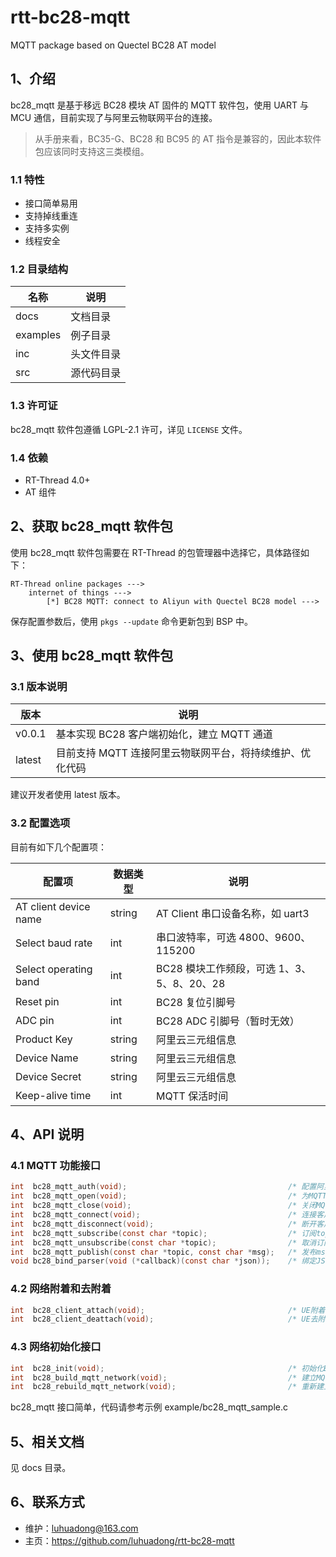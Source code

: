 # rtt-bc28-mqtt
MQTT package based on Quectel BC28 AT model



## 1、介绍

bc28_mqtt 是基于移远 BC28 模块 AT 固件的 MQTT 软件包，使用 UART 与 MCU 通信，目前实现了与阿里云物联网平台的连接。

> 从手册来看，BC35-G、BC28 和 BC95 的 AT 指令是兼容的，因此本软件包应该同时支持这三类模组。



### 1.1 特性

- 接口简单易用
- 支持掉线重连
- 支持多实例
- 线程安全



### 1.2 目录结构

| 名称     | 说明       |
| -------- | ---------- |
| docs     | 文档目录   |
| examples | 例子目录   |
| inc      | 头文件目录 |
| src      | 源代码目录 |



### 1.3 许可证

bc28_mqtt 软件包遵循 LGPL-2.1 许可，详见 `LICENSE` 文件。



### 1.4 依赖

- RT-Thread 4.0+
- AT 组件



## 2、获取 bc28_mqtt 软件包

使用 bc28_mqtt 软件包需要在 RT-Thread 的包管理器中选择它，具体路径如下：

```
RT-Thread online packages --->
    internet of things --->
        [*] BC28 MQTT: connect to Aliyun with Quectel BC28 model --->
```

保存配置参数后，使用 `pkgs --update` 命令更新包到 BSP 中。



## 3、使用 bc28_mqtt 软件包

### 3.1 版本说明

| 版本   | 说明                                                     |
| ------ | -------------------------------------------------------- |
| v0.0.1 | 基本实现 BC28 客户端初始化，建立 MQTT 通道               |
| latest | 目前支持 MQTT 连接阿里云物联网平台，将持续维护、优化代码 |

建议开发者使用 latest 版本。



### 3.2 配置选项

目前有如下几个配置项：

| 配置项                | 数据类型 | 说明                                       |
| --------------------- | -------- | ------------------------------------------ |
| AT client device name | string   | AT Client 串口设备名称，如 uart3           |
| Select baud rate      | int      | 串口波特率，可选 4800、9600、115200        |
| Select operating band | int      | BC28 模块工作频段，可选 1、3、5、8、20、28 |
| Reset pin             | int      | BC28 复位引脚号                            |
| ADC pin               | int      | BC28 ADC 引脚号（暂时无效）                |
| Product Key           | string   | 阿里云三元组信息                           |
| Device Name           | string   | 阿里云三元组信息                           |
| Device Secret         | string   | 阿里云三元组信息                           |
| Keep-alive time       | int      | MQTT 保活时间                              |



## 4、API 说明

### 4.1 MQTT 功能接口

```c
int  bc28_mqtt_auth(void);                                    /* 配置阿里云设备信息 */
int  bc28_mqtt_open(void);                                    /* 为MQTT客户端打开网络 */
int  bc28_mqtt_close(void);                                   /* 关闭MQTT客户端网络 */
int  bc28_mqtt_connect(void);                                 /* 连接客户端到MQTT服务器 */
int  bc28_mqtt_disconnect(void);                              /* 断开客户端与MQTT服务器的连接 */
int  bc28_mqtt_subscribe(const char *topic);                  /* 订阅topic主题 */
int  bc28_mqtt_unsubscribe(const char *topic);                /* 取消订阅topic主题 */
int  bc28_mqtt_publish(const char *topic, const char *msg);   /* 发布msg消息到topic主题 */
void bc28_bind_parser(void (*callback)(const char *json));    /* 绑定JSON解析函数 */
```



### 4.2 网络附着和去附着

```c
int  bc28_client_attach(void);                                /* UE附着网络 */
int  bc28_client_deattach(void);                              /* UE去附着 */
```



### 4.3 网络初始化接口

```c
int  bc28_init(void);                                         /* 初始化BC28模块 */
int  bc28_build_mqtt_network(void);                           /* 建立MQTT通信网络 */
int  bc28_rebuild_mqtt_network(void);                         /* 重新建立MQTT通信网络 */
```



bc28_mqtt 接口简单，代码请参考示例 example/bc28_mqtt_sample.c



## 5、相关文档

见 docs 目录。



## 6、联系方式

- 维护：luhuadong@163.com
- 主页：<https://github.com/luhuadong/rtt-bc28-mqtt>


